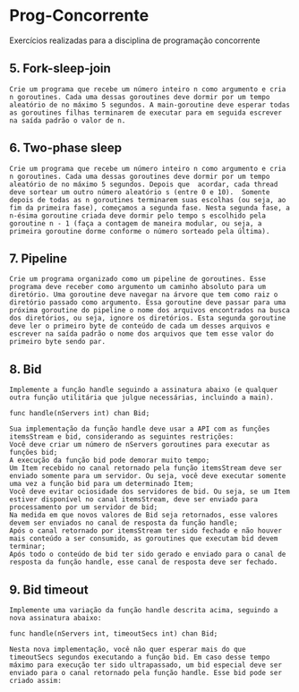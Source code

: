 # Prog-Concorrente
Exercícios realizadas para a disciplina de programação concorrente

## 5. Fork-sleep-join
    Crie um programa que recebe um número inteiro n como argumento e cria n goroutines. Cada uma dessas goroutines deve dormir por um tempo aleatório de no máximo 5 segundos. A main-goroutine deve esperar todas as goroutines filhas terminarem de executar para em seguida escrever na saída padrão o valor de n.

## 6. Two-phase sleep 
    Crie um programa que recebe um número inteiro n como argumento e cria n goroutines. Cada uma dessas goroutines deve dormir por um tempo aleatório de no máximo 5 segundos. Depois que  acordar, cada thread deve sortear um outro número aleatório s (entre 0 e 10).  Somente depois de todas as n goroutines terminarem suas escolhas (ou seja, ao fim da primeira fase), começamos a segunda fase. Nesta segunda fase, a n-ésima goroutine criada deve dormir pelo tempo s escolhido pela goroutine n - 1 (faça a contagem de maneira modular, ou seja, a primeira goroutine dorme conforme o número sorteado pela última).

## 7. Pipeline 
    Crie um programa organizado como um pipeline de goroutines. Esse programa deve receber como argumento um caminho absoluto para um diretório. Uma goroutine deve navegar na árvore que tem como raiz o diretório passado como argumento. Essa goroutine deve passar para uma próxima goroutine do pipeline o nome dos arquivos encontrados na busca dos diretórios, ou seja, ignore os diretórios. Esta segunda goroutine deve ler o primeiro byte de conteúdo de cada um desses arquivos e escrever na saída padrão o nome dos arquivos que tem esse valor do primeiro byte sendo par.

## 8. Bid
    Implemente a função handle seguindo a assinatura abaixo (e qualquer outra função utilitária que julgue necessárias, incluindo a main).

    func handle(nServers int) chan Bid;

    Sua implementação da função handle deve usar a API com as funções itemsStream e bid, considerando as seguintes restrições:
    Você deve criar um número de nServers goroutines para executar as funções bid; 
    A execução da função bid pode demorar muito tempo;
    Um Item recebido no canal retornado pela função itemsStream deve ser enviado somente para um servidor. Ou seja, você deve executar somente uma vez a função bid para um determinado Item;
    Você deve evitar ociosidade dos servidores de bid. Ou seja, se um Item estiver disponível no canal itemsStream, deve ser enviado para processamento por um servidor de bid;
    Na medida em que novos valores de Bid seja retornados, esse valores devem ser enviados no canal de resposta da função handle;
    Após o canal retornado por itemsStream ter sido fechado e não houver mais conteúdo a ser consumido, as goroutines que executam bid devem terminar;
    Após todo o conteúdo de bid ter sido gerado e enviado para o canal de resposta da função handle, esse canal de resposta deve ser fechado.

## 9. Bid timeout
    Implemente uma variação da função handle descrita acima, seguindo a nova assinatura abaixo:

    func handle(nServers int, timeoutSecs int) chan Bid;

    Nesta nova implementação, você não quer esperar mais do que timeoutSecs segundos executando a função bid. Em caso desse tempo máximo para execução ter sido ultrapassado, um bid especial deve ser enviado para o canal retornado pela função handle. Esse bid pode ser criado assim:
